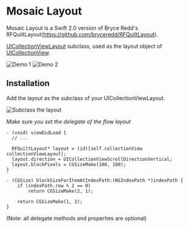 # Mosaic Layout

Mosaic Layout is a Swift 2.0 version of Bryce Redd's
RFQuiltLayout(https://github.com/bryceredd/RFQuiltLayout).

[UICollectionViewLayout](http://developer.apple.com/library/ios/#documentation/UIKit/Reference/UICollectionViewLayout_class/Reference/Reference.html#//apple_ref/occ/cl/UICollectionViewLayout) subclass, used as the layout object of [UICollectionView](http://developer.apple.com/library/ios/#documentation/UIKit/Reference/UICollectionView_class/Reference/Reference.html). 

![Demo 1](http://i.imgur.com/BcQhwzR.png)
![Demo 2](http://i.imgur.com/hoBWCis.png)


Installation
------------

Add the layout as the subclass of your UICollectionViewLayout.

![Subclass the layout](http://i.imgur.com/vlqqKjP.png)


*Make sure you set the delegate of the flow layout*

    - (void) viewDidLoad {
      // ...

      RFQuiltLayout* layout = (id)[self.collectionView collectionViewLayout];
      layout.direction = UICollectionViewScrollDirectionVertical;
      layout.blockPixels = CGSizeMake(100, 100);
    }
    
    - (CGSize) blockSizeForItemAtIndexPath:(NSIndexPath *)indexPath {
        if (indexPath.row % 2 == 0)
            return CGSizeMake(2, 1);
        
        return CGSizeMake(1, 2);
    }

(Note: all delegate methods and properties are optional)


